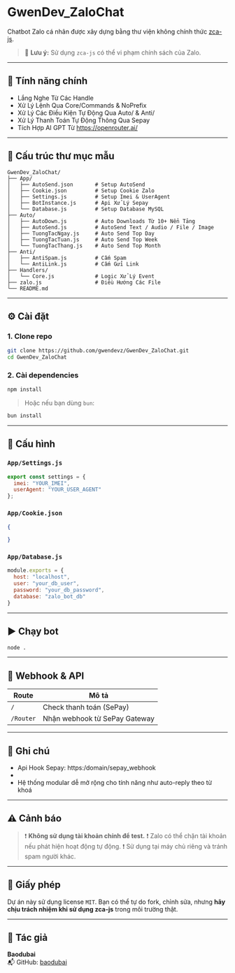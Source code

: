 # GwenDev_ZaloChat

Chatbot Zalo cá nhân được xây dựng bằng thư viện không chính thức [zca-js](https://tdung.gitbook.io/zca-js).

> 🛑 **Lưu ý:** Sử dụng `zca-js` có thể vi phạm chính sách của Zalo.

---

## 🚀 Tính năng chính

- Lắng Nghe Từ Các Handle
- Xử Lý Lệnh Qua Core/Commands & NoPrefix
- Xử Lý Các Điều Kiện Tự Động Qua Auto/ & Anti/
- Xử Lý Thanh Toán Tự Động Thông Qua Sepay
- Tích Hợp AI GPT Từ https://openrouter.ai/
---

## 📂 Cấu trúc thư mục mẫu

```
GwenDev_ZaloChat/
├── App/
│   ├── AutoSend.json       # Setup AutoSend
│   ├── Cookie.json         # Setup Cookie Zalo
│   ├── Settings.js         # Setup Imei & UserAgent
│   ├── BotInstance.js      # Api Xử Lý Sepay
│   └── Database.js         # Setup Database MySQL
├── Auto/
│   ├── AutoDown.js         # Auto Downloads Từ 10+ Nển Tảng
│   ├── AutoSend.js         # AutoSend Text / Audio / File / Image
│   ├── TuongTacNgay.js     # Auto Send Top Day
│   ├── TuongTacTuan.js     # Auto Send Top Week
│   └── TuongTacThang.js    # Auto Send Top Month
├── Anti/
│   ├── AntiSpam.js         # Cấm Spam
│   └── AntiLink.js         # Cấm Gửi Link
├── Handlers/
│   └── Core.js             # Logic Xử Lý Event 
├── zalo.js                 # Điều Hướng Các File
└── README.md
```

---

## ⚙️ Cài đặt

### 1. Clone repo

```bash
git clone https://github.com/gwendevz/GwenDev_ZaloChat.git
cd GwenDev_ZaloChat
```

### 2. Cài dependencies

```bash
npm install
```

> Hoặc nếu bạn dùng `bun`:
```bash
bun install
```

---

## 🔧 Cấu hình

### `App/Settings.js` 
```js
export const settings = {
  imei: "YOUR_IMEI",  
  userAgent: "YOUR_USER_AGENT" 
};
```

### `App/Cookie.json`
```json
{
    
}
```

### `App/Database.js` 
```js
module.exports = {
  host: "localhost",
  user: "your_db_user",
  password: "your_db_password",
  database: "zalo_bot_db"
}
```

---

## ▶️ Chạy bot

```bash
node .
```

---

## 🔌 Webhook & API

| Route         | Mô tả                         |
|---------------|-------------------------------|
| `/`           | Check thanh toán (SePay)      |
| `/Router`     | Nhận webhook từ SePay Gateway |

---

## 📝 Ghi chú

- Api Hook Sepay: https:/domain/sepay_webhook
- 
- Hệ thống modular dễ mở rộng cho tính năng như auto-reply theo từ khoá

---

## ⚠️ Cảnh báo

> ❗ **Không sử dụng tài khoản chính để test.**
> ❗ Zalo có thể chặn tài khoản nếu phát hiện hoạt động tự động.
> ❗ Sử dụng tại máy chủ riêng và tránh spam người khác.

---

## 📜 Giấy phép

Dự án này sử dụng license `MIT`. Bạn có thể tự do fork, chỉnh sửa, nhưng **hãy chịu trách nhiệm khi sử dụng zca-js** trong môi trường thật.

---

## 👤 Tác giả

**Baodubai**  
📬 GitHub: [baodubai](https://github.com/baodubaiiii)  

